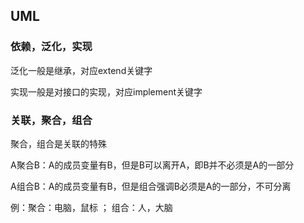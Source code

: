 ## UML

### 依赖，泛化，实现

泛化一般是继承，对应extend关键字

实现一般是对接口的实现，对应implement关键字



### 关联，聚合，组合

聚合，组合是关联的特殊



A聚合B：A的成员变量有B，但是B可以离开A，即B并不必须是A的一部分

A组合B：A的成员变量有B，但是组合强调B必须是A的一部分，不可分离



例：聚合：电脑，鼠标 ； 组合：人，大脑